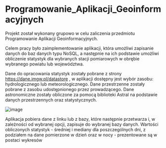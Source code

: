# Programowanie_Aplikacji_Geoinformacyjnych

Projekt został wykonany grupowo w celu zaliczenia przedmiotu Programowanie Aplikacji Geoinformacyjnych.

Celem pracy było zaimplementowanie aplikacji, która umożliwi zapisanie danych do baz danych typu 
NoSQL, a następnie na ich podstawie umożliwi obliczenie statystyk dla wybranych stacji pomiarowych 
w obrębie wybranego powiatu lub województwa.

Dane do opracowania statystyk zostały pobrane z strony https://dane.imgw.pl/datastore , w aplikacji
dostępny jest wybór zasobu: hydrologicznego lub meteorologicznego.
Dane przestrzenne zostały pobrane z zasobu udostępnionego przez prowadzącego.
Dane astronomiczne zostały obliczone za pomocą biblioteki Astral na podstawie danych przestrzennych
oraz statystycznych.

![image](https://github.com/MariaMank/PAG_1/assets/92314221/aa6e0234-19a6-4fec-aa26-d29451f93507)

Aplikacja pobiera dane z linku lub z bazy, które następnie przetwarza i, w zależności od wybranej opcji,
zapisuje do wybranej bazy danych. Wartości obliczonych statystyk - średniej i mediany
dla poszczególnych dni, z podziałem na dane pomierzone w dzień oraz w nocy - prezentowane są 
w postaci wykresów

